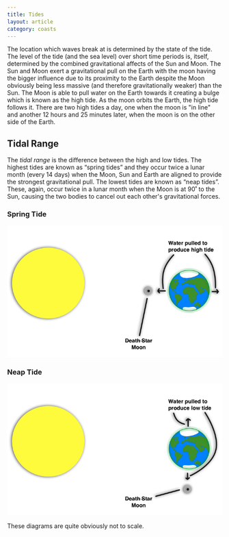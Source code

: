 ```yaml
---
title: Tides
layout: article
category: coasts
---
```


The location which waves break at is determined by the state of the tide. The level of the tide (and the sea level) over short time periods is, itself, determined by the combined gravitational affects of the Sun and Moon. The Sun and Moon exert a gravitational pull on the Earth with the moon having the bigger influence due to its proximity to the Earth despite the Moon obviously being less massive (and therefore gravitationally weaker) than the Sun. The Moon is able to pull water on the Earth towards it creating a bulge which is known as the high tide. As the moon orbits the Earth, the high tide follows it. There are two high tides a day, one when the moon is "in line" and another 12 hours and 25 minutes later, when the moon is on the other side of the Earth.

## Tidal Range

The *tidal range* is the difference between the high and low tides. The highest tides are known as “spring tides” and they occur twice a lunar month (every 14 days) when the Moon, Sun and Earth are aligned to provide the strongest gravitational pull. The lowest tides are known as “neap tides”. These, again, occur twice in a lunar month when the Moon is at 90˚ to the Sun, causing the two bodies to cancel out each other's gravitational forces.

### Spring Tide

![A diagram showing how the Earth, Sun & Moon are arranged during a spring tide.](/images/coasts/4tides/springTideDiagram.png)

### Neap Tide

![A diagram showing how the Earth, Sun & Moon are arranged during a neap tide.](/images/coasts/4tides/neapTideDiagram.png)

These diagrams are quite obviously not to scale.
